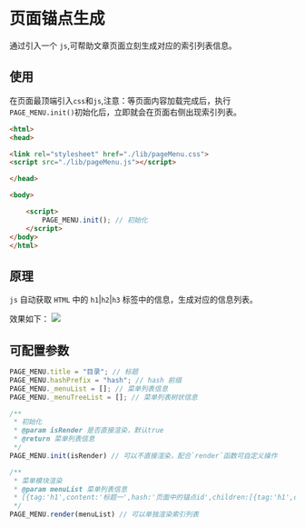 # 页面锚点生成

通过引入一个 `js`,可帮助文章页面立刻生成对应的索引列表信息。

## 使用

在页面最顶端引入`css`和`js`,注意：等页面内容加载完成后，执行`PAGE_MENU.init()`初始化后，立即就会在页面右侧出现索引列表。

```html
<html>
<head>

<link rel="stylesheet" href="./lib/pageMenu.css">
<script src="./lib/pageMenu.js"></script>

</head>

<body>

    <script>
        PAGE_MENU.init(); // 初始化
    </script>
</body>
</html>
```

## 原理

`js` 自动获取 `HTML` 中的 `h1`|`h2`|`h3` 标签中的信息，生成对应的信息列表。

效果如下：
<img src="http://img.dongbizhen.com/blog/anchorlist.png" />

## 可配置参数

```javascript
PAGE_MENU.title = "目录"; // 标题
PAGE_MENU.hashPrefix = "hash"; // hash 前缀
PAGE_MENU._menuList = []; // 菜单列表信息
PAGE_MENU._menuTreeList = []; // 菜单列表树状信息

/**
 * 初始化
 * @param isRender 是否直接渲染，默认true
 * @return 菜单列表信息
 */
PAGE_MENU.init(isRender) // 可以不直接渲染，配合`render`函数可自定义操作

/**
 * 菜单模块渲染
 * @param menuList 菜单列表信息
 * [{tag:'h1',content:'标题一',hash:'页面中的锚点id',children:[{tag:'h1',content:'标题一',hash:'页面中的锚点id'}]}]
 */
PAGE_MENU.render(menuList) // 可以单独渲染索引列表
```
